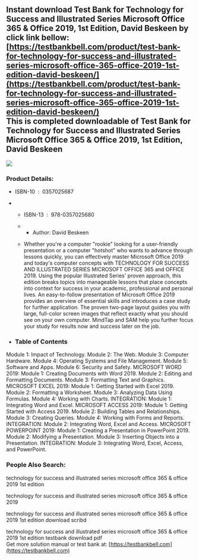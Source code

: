 Instant download **Test Bank for Technology for Success and Illustrated Series Microsoft Office 365 & Office 2019, 1st Edition, David Beskeen** by click link bellow:  
[https://testbankbell.com/product/test-bank-for-technology-for-success-and-illustrated-series-microsoft-office-365-office-2019-1st-edition-david-beskeen/](https://testbankbell.com/product/test-bank-for-technology-for-success-and-illustrated-series-microsoft-office-365-office-2019-1st-edition-david-beskeen/)  
This is completed downloadable of Test Bank for Technology for Success and Illustrated Series Microsoft Office 365 & Office 2019, 1st Edition, David Beskeen
------------------------------------------------------------------------------------------------------------------------------------------------------------


![](https://testbankbell.com/wp-content/uploads/2023/05/9780357025680_TestBank.jpg)
### Product Details:


* ISBN-10 ‏ : ‎ 0357025687
* * ISBN-13 ‏ : ‎ 978-0357025680
  * * Author: David Beskeen
   
  * Whether you're a computer "rookie" looking for a user-friendly presentation or a computer "hotshot" who wants to advance through lessons quickly, you can effectively master Microsoft Office 2019 and today's computer concepts with TECHNOLOGY FOR SUCCESS AND ILLUSTRATED SERIES MICROSOFT OFFICE 365 and OFFICE 2019. Using the popular Illustrated Series' proven approach, this edition breaks topics into manageable lessons that place concepts into context for success in your academic, professional and personal lives. An easy-to-follow presentation of Microsoft Office 2019 provides an overview of essential skills and introduces a case study for further application. The proven two-page layout guides you with large, full-color screen images that reflect exactly what you should see on your own computer. MindTap and SAM help you further focus your study for results now and success later on the job.
 
* ### Table of Contents

Module 1: Impact of Technology.
Module 2: The Web.
Module 3: Computer Hardware.
Module 4: Operating Systems and File Management.
Module 5: Software and Apps.
Module 6: Security and Safety.
MICROSOFT WORD 2019:
Module 1: Creating Documents with Word 2019.
Module 2: Editing and Formatting Documents.
Module 3: Formatting Text and Graphics.
MICROSOFT EXCEL 2019:
Module 1: Getting Started with Excel 2019.
Module 2: Formatting a Worksheet.
Module 3: Analyzing Data Using Formulas.
Module 4: Working with Charts.
INTEGRATION:
Module 1: Integrating Word and Excel.
MICROSOFT ACCESS 2019:
Module 1: Getting Started with Access 2019.
Module 2: Building Tables and Relationships.
Module 3: Creating Queries.
Module 4: Working with Forms and Reports.
INTEGRATION:
Module 2: Integrating Word, Excel and Access.
MICROSOFT POWERPOINT 2019:
Module 1: Creating a Presentation in PowerPoint 2019.
Module 2: Modifying a Presentation.
Module 3: Inserting Objects into a Presentation.
INTEGRATION:
Module 3: Integrating Word, Excel, Access, and PowerPoint.


 ### People Also Search:


 technology for success and illustrated series microsoft office 365 & office 2019 1st edition

 technology for success and illustrated series microsoft office 365 & office 2019

 technology for success and illustrated series microsoft office 365 & office 2019 1st edition download scribd

 technology for success and illustrated series microsoft office 365 & office 2019 1st edition testbank download pdf  
  Get more solution manual or test bank at: [https://testbankbell.com](https://testbankbell.com)

